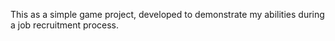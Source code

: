 This as a simple game project, developed to demonstrate my abilities during a job recruitment process. 
